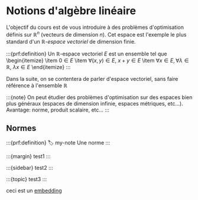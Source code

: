 # Notions d'algèbre linéaire

L'objectif du cours est de vous introduire à des problèmes d'optimisation définis sur $\mathbb{R}^n$ (vecteurs de dimension $n$). Cet espace est l'exemple le plus standard d'un *$\mathbb{R}$-espace vectoriel* de dimension finie.

:::{prf:definition}
Un $\mathbb{R}$-espace vectoriel $E$ est un ensemble tel que
\begin{itemize}
    \item $0 \in E$
    \item $\forall (x,y) \in E$, $x+y \in E$
    \item $\forall x \in E, \forall \lambda \in \mathbb{R}$, $\lambda x \in E$
\end{itemize}
:::

Dans la suite, on se contentera de parler d'espace vectoriel, sans faire référence à l'ensemble $\mathbb{R}$

:::{note}
On peut étudier des problèmes d'optimisation sur des espaces bien plus généraux (espaces de dimension infinie, espaces métriques, etc...).  Avantage: norme, produit scalaire, etc...
:::

## Normes

:::{prf:definition}
:label: my-note
Une norme
:::

:::{margin}
test1
:::

:::{sidebar}
test2
:::

:::{topic}
test3
:::


ceci est un [embedding](#my-note)

